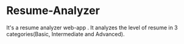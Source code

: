 # Resume-Analyzer
It's a resume analyzer web-app . It analyzes the level of resume in 3 categories(Basic, Intermediate and Advanced).
